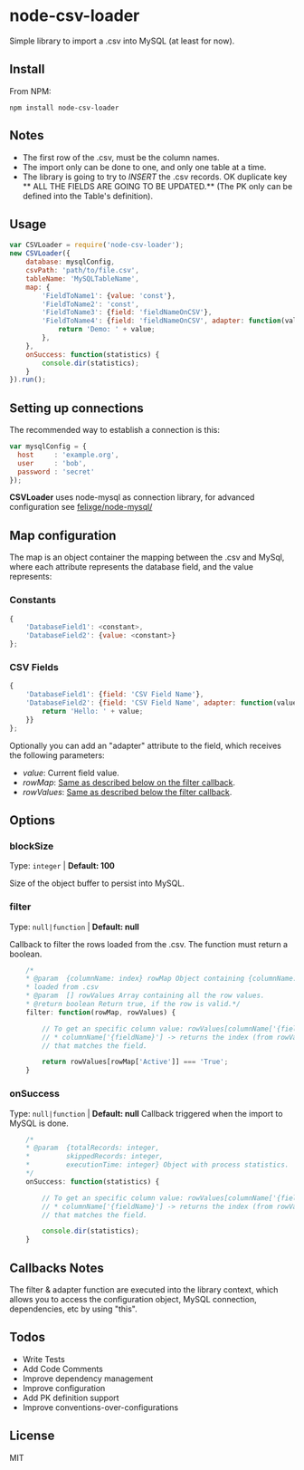 node-csv-loader
===============

Simple library to import a .csv into MySQL (at least for now).

## Install

From NPM:

```shell
npm install node-csv-loader
```

## Notes

- The first row of the .csv, must be the column names.
- The import only can be done to one, and only one table at a time.
- The library is going to try to *INSERT* the .csv records. OK duplicate key ** ALL THE FIELDS ARE GOING TO BE UPDATED.** (The PK only can be defined into the Table's definition).

## Usage

```javascript
var CSVLoader = require('node-csv-loader');
new CSVLoader({
    database: mysqlConfig,
    csvPath: 'path/to/file.csv',
    tableName: 'MySQLTableName',
    map: {
        'FieldToName1': {value: 'const'},
        'FieldToName2': 'const',
        'FieldToName3': {field: 'fieldNameOnCSV'},
        'FieldToName4': {field: 'fieldNameOnCSV', adapter: function(value) {
            return 'Demo: ' + value;
        },
    },
    onSuccess: function(statistics) {
        console.dir(statistics);
    }
}).run();
```

## Setting up connections

The recommended way to establish a connection is this:

```javascript
var mysqlConfig = {
  host     : 'example.org',
  user     : 'bob',
  password : 'secret'
});
```

**CSVLoader** uses node-mysql as connection library, for advanced configuration see [felixge/node-mysql/](https://raw.githubusercontent.com/felixge/node-mysql/)

## Map configuration

The map is an object container the mapping between the .csv and MySql, where each attribute represents the database field, and the value represents:

### Constants
```javascript
{
    'DatabaseField1': <constant>,
    'DatabaseField2': {value: <constant>}    
};
```

### CSV Fields
```javascript
{
    'DatabaseField1': {field: 'CSV Field Name'},
    'DatabaseField2': {field: 'CSV Field Name', adapter: function(value) {
        return 'Hello: ' + value;
    }}
};
```

Optionally you can add an "adapter" attribute to the field, which receives the following parameters:
- *value*: Current field value.
- *rowMap*: [Same as described below on the filter callback](##filter).
- *rowValues*: [Same as described below the filter callback](##filter).



## Options


### blockSize
Type: `integer` | **Default: 100**

Size of the object buffer to persist into MySQL.

### filter
Type: `null|function` | **Default: null**

Callback to filter the rows loaded from the .csv. The function must return a boolean.
```javascript
    /*
    * @param  {columnName: index} rowMap Object containing {columnName: index}
    * loaded from .csv
    * @param  [] rowValues Array containing all the row values.
    * @return boolean Return true, if the row is valid.*/
    filter: function(rowMap, rowValues) {

        // To get an specific column value: rowValues[columnName['{fieldName}']].
        // * columnName['{fieldName}'] -> returns the index (from rowValues),
        // that matches the field.

        return rowValues[rowMap['Active']] === 'True';
    }
```

### onSuccess
Type: `null|function` | **Default: null**
Callback triggered when the import to MySQL is done.
```javascript
    /*
    * @param  {totalRecords: integer,
    *         skippedRecords: integer,
    *         executionTime: integer} Object with process statistics.
    */
    onSuccess: function(statistics) {

        // To get an specific column value: rowValues[columnName['{fieldName}']].
        // * columnName['{fieldName}'] -> returns the index (from rowValues),
        // that matches the field.

        console.dir(statistics);
    }
```

## Callbacks Notes

The filter & adapter function are executed into the library context, which allows you to access the configuration object, MySQL connection, dependencies, etc by using "this".

## Todos

 - Write Tests
 - Add Code Comments
 - Improve dependency management
 - Improve configuration
 - Add PK definition support
 - Improve conventions-over-configurations

## License

MIT

